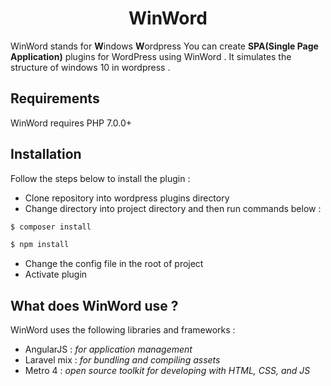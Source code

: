 <h1 align="center">
  WinWord
</h1>

WinWord stands for **W**indows **W**ordpress
You can create __SPA(Single Page Application)__ plugins for WordPress using WinWord .
It simulates the structure of windows 10 in wordpress .

## Requirements
WinWord requires PHP 7.0.0+

## Installation
Follow the steps below to install the plugin :

- Clone repository into wordpress plugins directory
- Change directory into project directory and then run commands below :
```sh
$ composer install
```
```sh
$ npm install
```

- Change the config file in the root of project
- Activate plugin

## What does WinWord use ?
WinWord uses the following libraries and frameworks :

- AngularJS : _for application management_
- Laravel mix : _for bundling and compiling assets_
- Metro 4 : _open source toolkit for developing with HTML, CSS, and JS_